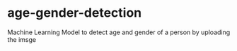 # age-gender-detection
Machine Learning Model to detect age and gender of a person by uploading the imsge
